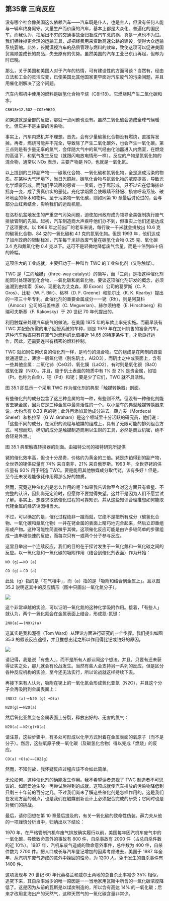 ## 第35章 三向反应

没有哪个社会像美国这么依赖汽车——汽车既是仆人，也是主人，但没有任何人能与一辆车终身厮守。大量生产而价廉的汽车，基本上都是大众化、普遍化的国民车。而我认为，把层出不穷的交通事故全归咎成汽车惹的祸，真是一点也不为过。我们牺牲掉更合理的运输工具，却把经费用来资助高速公路的建设，使得大众运输系统萎缩。此外，长期漠视汽车的品质管理与燃料的效率，致使这项可以促进美国贸易顺差成长的商品，失去原有的优势。虽然美国的汽车工业已东山再起，但却为时已晚。

那么，关于美国和美国人对于汽车的热情，可有建设性的方面可谈？当然有，经由立法和工业的灵活应变，已使美国比其他国家更早面对汽车废气的污染间题，并且用催化剂解决了这个问题。

汽车内燃机中使用的燃料是碳氢化合物辛烷（C8H18）。它燃烧时产生二氧化碳和水。

	C8H18+12.5O2→←CO2+9H2O

如果这就是全部的反应，那就一点问题也没有。虽然二氧化碳会造成全球气候暖化，但它并不是主要的污染物。

事实上，汽车内燃机并不理想。首先，会有少量碳氢化合物没有燃烧，直接挥发掉。再者，燃烧可能并不完全，导致除了产生二氧化碳外，也会产生一氧化碳。第三点则是有少量无辜的氮气，会伴随大气中的氧气经由化油器进入内燃室，在燃烧的高温下，和氧气发生反应（就跟闪电放电情形一样）。反应的产物是氮氧化物的混合物，通常以 NOx 表示，主要产物是 NO，也就是一氧化氮。

以上提到的三种副产物——碳氢化合物、一氧化碳和氮氧化物，全是造成污染的物质。在某种大气环境下，当日光照射，碳氢化合物与氮氧化物的浓度提高，导致光化学烟雾形成。而我们平流层的恩者一一臭氧，也于焉形成，只不过它在低海拔处摇身一变，成了货真价实的恶徒。光化学烟雾会使眼睛不舒服、损害呼吸系统、破坏地面的草木和物料。至于污染物一氧化碳，则如同第 10 章最后讨论过的，会与部分血红素结合，影响我们的运动机能。

在洛杉矶盆地发生的严重空气污染问题，迫使加州政府成为领导全美强制执行废气排放管制的先驱。起初，汽车制造商大声疾呼他们办不到，但事实上他们还是达成了这项要求。以 1966 年之前出厂的老车来说，每行驶一千米就会排放出 10.6 克的碳氢化合物、84 克的一氧化碳和 4.1 克的氮氧化物。但是 1993 年，他们达成了加州政府的限制标准，汽车每千米排放废气量在碳氢化合物 0.25 克、氧化碳 3.4 克和氮氧化物 0.4 克以下。这可不是轻微地降低废气含量，而是十倍到四十倍的降幅。

这项伟大的工业成就，主要归功于一种叫作 TWC 的工业催化剂（又称触媒）。

TWC 是「三向触媒」（three-way catalyst）的简写，而「三向」是指这种催化剂能同时处理碳氢化合物、一氧化碳和氮氧化物。要谈这项催化剂研发的概念，必须追溯到由埃索（Eso，现更名为艾克森，即 Exxon）公司的葛罗斯（C. P. Gros）、比勒（W. F. Bilr）、格林（D. F. Greene）和凯尔比（K. K. Kearby）提出的一项三十年专利。此催化剂的重要金属成分一一铑（Rh），则是阿莫科（Amoco）公司的马盖林恩（C. Meguerian）、赫尔须柏格（E. Hirschberg）和瑞可夫斯基（F. Rakovsky）于 20 世纪 70 年代提出的。

利用触媒来处理汽车废气的做法，在美国 1975 年的车款上率先实施。而最早装有 TWC 并配备所需的电子回授系统的车种，则是 1979 年在加州销售的富豪汽车。这种汽车触媒只有在空气对燃料的比值接近 14.65 的特定条件下，才能良好运作，因此，还需要连带有精密的燃料控制。

TWC 就如同任何优良的催化剂一样，是均匀的混合物。它的组成是在陶制的蜂巢状通道壁上，薄涂一层氧化铝（别名矾土，Al2O3），而矾土之中或表面上，含有一些其他金属：二氧化铈（CeO2)、氧化镧（LaO2），有时则是氧化钡（BaO）或氧化镍（NiO）。并且，施于矾土表面的物质中有 1% 至 2% 是贵金属，如铂（Pt，也称为白金）、钯（Pd）和铑；要是少了它们，TWC 就不具活性。

图 35.1 即显示一个采用 TWC 作为催化剂的典型「触媒转换器」剖面。

有些催化剂的成分包含了这三种金属的每一种，有些则不然。但没有一种催化剂能省去铑金属，因为它是三种金属中最具活性的一个。以小型车的典型触媒转换器来说，大约含有 0.33 克的铑；此外再添加其他成分进去。薛力夫（Mordecai Shelef）和格拉罕（G W. Graham）是这个领域里十分活跃的研究员，他们说：「这些不同的成分，在沉积的流程与触媒的组成上，具有了无限可能的排列组合方式。可想而知，确切的成分是触媒制造商用以生财的工具，必然是商业机密，绝不会轻易外泄。」

图 35.1 典型触媒转换器的剖面。由福特公司的福特研究所提供

铑的催化效率高，但也十分昂贵，价格约为黄金的三倍。铑是炼铂得到的副产物，全世界的铑供应量有 74% 来自南非，21% 来自俄罗斯。1993 年，全世界铑的供应量有 90% 用于制造 TWC。要是能用其他触媒成分取代铑，该有多好！但是，至今还未发现能像铑作用得那么好的物质。

然而，究竟这种催化剂是怎么作用的呢？如果我告诉你至今对这方面只有零星、不完整的认识，因此尚无定论时，但愿你不要觉得失望。这并不是因为人们不愿尝试了解。事实上，想要求取该催化过程的可靠知识，并从这些知识合理推想如何能取代铑金属的经济诱因相当大。

不过，可以确定的是，催化过程绝非一蹴而就，它绝不是把所有成分（碳氢化合物、一氧化碳和氮氧化物）一并在铑金属的表面上精巧地兜合起来，然后立即重组形成产物。这种可能性简直微乎其微。这项催化反应可能是由许多较简单的步骤组成一连串极快速的反应，而每次只有一或两个分子参与反应。

这里且举出一个连续反应，我们的目的在于探讨发生于一氧化氮和一氧化碳之间的反应。以一氧化氮和一氧化碳的吸附作用（结合到催化剂表面）作为开始：

	NO (g)→←NO (a)

	CO (g)→←CO (a)

此处（g）指的是「在气相中」，而（a）指的是「吸附和结合到金属上」。且以图 35.2 说明这其中的反应情形（图中只画出一氧化氮分子）。

![](https://raw.githubusercontent.com/dalong0514/selfstudy/master/图片链接/化工书籍/2019467.PNG)

这个非常卓越的实验，可以证明一氧化氮的这种化学吸附作用。接着，「有些人」就认为，两个一氧化氮会在金属表面上结合，形成氮-氮键：

	2NO(a)→←(NO)2(a)

这其实是我和渥德（Tom Ward）从理论方面进行研究的一个步骤。我们提出如图 35.3 的假设反应途径，并且推想出铑之所以作用得比钯或铂好的原因。

![](https://raw.githubusercontent.com/dalong0514/selfstudy/master/图片链接/化工书籍/2019468.PNG)

请记得，我是说「有些人」，而不是所有人都认同这个想法。并且，只要有还未获得证实之处，那儿就会有论战发生。当然有些人会支持另一系列的反应，但是区分各种反应机构的实验，至今还无法实行，所以论战就这样持续下去。

再接下来有人认为，吸附在铑上的一氧化氮会形成氧化亚氮（N2O），并且这个分子会再吸附到金属表面上：

	(NO)2 (a)→←N20 (g) +O(a)

	N2O(g)→←N2O(a)

然后氧化亚氮会在金属表面上分裂，释放出好的、无害的氮气：

	N2O(a)→←N2(g)+O(a)

请注意，这些步骤中，有多处可形成以化学方式附着在金属表面的氧原子（而不是分子）。然后，这些氧原子使一氧化碳（及碳氢化合物）得以完成「燃烧」的反应。

	CO(a) +O(a)→←CO2(g)

然而，不知何故，我怀疑反应过程应该不会如此简单。

无论如何，这种催化剂的确能发生作用。我不希望读者忽视了 TWC 制造者不可思议的、如同爱迪生般一再尝试后得到的成就。这项成就使汽车排放的污染物降低到只剩三十年前的百分之几。不过我们尚未了解这些催化剂是怎样作用的，这是我们在发现方面的弱点，也是我们在触媒创新设计上必须配合完成的研究；它同时也是对我们的挑战。

最后，请你回想在第 10 章最后提及的，有关一氧化碳的致命性伪装。薛力夫从他的一项謹慎分析当中，归纳出以下结论：

1970 年，在严格管制汽机车废气排放确实履行以前，美国每年因汽机车废气中的一氧化碳，导致致命意外的事故有 800 件，自杀事故有 2000 件（占总自杀件数的近 10%）。1987 年，汽机车废气造成的致命意外事件，总件数为 400 件，自杀件数为 2700 件。把人口成长与汽车登记增加的因素考虑进去，美国于 1987 年全年，从汽机车废气造成的意外中挽回的性命，为 1200 人，免于发生的自杀事件有 1400 件。

这项发现与 20 世纪 60 年代英格兰和威尔土两地的总自杀比率减少 35% 相似，追究下来，其自杀率減少的唯一原因是一一当地家用瓦斯中所含的一氧化碳浓度降低了。这是因为从前的瓦斯是以煤炭制造的，所以含有高达 14% 的一氧化碳；后来才改用北海出产的天然气，这种天然气的一氧化碳含量非常少。

